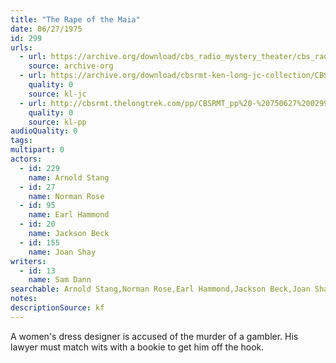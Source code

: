 ```yaml
---
title: "The Rape of the Maia"
date: 06/27/1975
id: 299
urls: 
  - url: https://archive.org/download/cbs_radio_mystery_theater/cbs_radio_mystery_theater-0251-0300.zip/cbs_radio_mystery_theater-0251-0300%2Fcbsrmt_0299_the_rape_of_the_maia.mp3
    source: archive-org
  - url: https://archive.org/download/cbsrmt-ken-long-jc-collection/CBSRMT - 750627 0299 Rape Of The Maia vbr kb_jc.mp3
    quality: 0
    source: kl-jc
  - url: http://cbsrmt.thelongtrek.com/pp/CBSRMT_pp%20-%20750627%200299%20The%20Rape%20of%20Maia.mp3
    quality: 0
    source: kl-pp
audioQuality: 0
tags: 
multipart: 0
actors:  
  - id: 229
    name: Arnold Stang  
  - id: 27
    name: Norman Rose  
  - id: 95
    name: Earl Hammond  
  - id: 20
    name: Jackson Beck  
  - id: 155
    name: Joan Shay
writers:  
  - id: 13
    name: Sam Dann
searchable: Arnold Stang,Norman Rose,Earl Hammond,Jackson Beck,Joan Shay Sam Dann
notes: 
descriptionSource: kf
---
```

A women's dress designer is accused of the murder of a gambler. His lawyer must match wits with a bookie to get him off the hook.